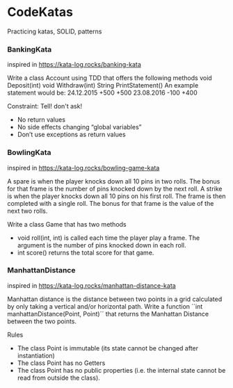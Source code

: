 # CodeKatas
Practicing katas, SOLID, patterns


### BankingKata 
inspired in https://kata-log.rocks/banking-kata

Write a class Account using TDD that offers the following methods void Deposit(int) void Withdraw(int) String PrintStatement()
An example statement would be:
24.12.2015   +500      +500
23.08.2016   -100      +400

Constraint: Tell! don't ask!
 - No return values
 - No side effects changing “global variables”
 - Don’t use exceptions as return values


### BowlingKata 
inspired in https://kata-log.rocks/bowling-game-kata

A spare is when the player knocks down all 10 pins in two rolls. The bonus for that frame is the number of pins knocked down by the next roll. A strike is when the player knocks down all 10 pins on his first roll. The frame is then completed with a single roll. The bonus for that frame is the value of the next two rolls.

Write a class Game that has two methods
 - void roll(int, int) is called each time the player play a frame. The argument is the number of pins knocked down in each roll.
 - int score() returns the total score for that game.
 
 ### ManhattanDistance 
inspired in https://kata-log.rocks/manhattan-distance-kata

Manhattan distance is the distance between two points in a grid calculated by only taking a vertical and/or horizontal path. Write a function ´´int manhattanDistance(Point, Point)´´ that returns the Manhattan Distance between the two points.

Rules
 - The class Point is immutable (its state cannot be changed after instantiation)
 - The class Point has no Getters
 - The class Point has no public properties (i.e. the internal state cannot be read from outside the class).
